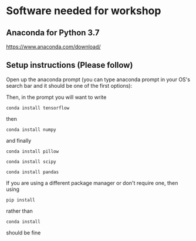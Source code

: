 # Software needed for workshop

## Anaconda for Python 3.7
https://www.anaconda.com/download/

## Setup instructions (Please follow)
Open up the anaconda prompt (you can type anaconda prompt in your OS's search bar and it should be one of the first options):

Then, in the prompt you will want to write
```
conda install tensorflow
```

then
```
conda install numpy
```

and finally
```
conda install pillow
```

```
conda install scipy
```

```
conda install pandas
```

If you are using a different package manager or don't require one, then using 
```
pip install
```

rather than
```
conda install
```

should be fine
